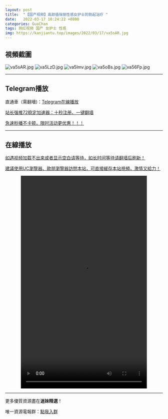 ```yaml
---
layout: post
title:  "【国产视频】高颜值俏丽性感女护士的勃起治疗 "
date:   2022-03-17 10:24:22 +0800
categories: GuoChan
tags: 网红视频 国产 女护士 性感
img: https://kanjiantu.top/images/2022/03/17/va5sAR.jpg
---
```



## 視頻截圖

![va5sAR.jpg](https://kanjiantu.top/images/2022/03/17/va5sAR.jpg)
![va5LzD.jpg](https://kanjiantu.top/images/2022/03/17/va5LzD.jpg)
![va5lmv.jpg](https://kanjiantu.top/images/2022/03/17/va5lmv.jpg)
![va5oBs.jpg](https://kanjiantu.top/images/2022/03/17/va5oBs.jpg)
![va56Fp.jpg](https://kanjiantu.top/images/2022/03/17/va56Fp.jpg)

* * *
## Telegram播放

直通車（需翻墻)：[Telegram在線播放](https://t.me/mimeijingxuan/109)

<u>站长强推72稳定加速器：[十秒注册、一键翻墙](https://72vpn.xyz/#/register?code=mimei) </u>


<u>急速秒播不卡顿，限时活动更优惠！！！</u>
* * *
## 在線播放
<u>如遇视频加载不出来或者显示空白请等待，如长时间等待请翻墙后刷新！</u>

<u>建議使用UC瀏覽器、歐朋瀏覽器訪問本站，可直接緩存本站視頻，激情又給力！</u>
<center><video src="https://cdn.publer.io/uploads/videos/6246e2efdb2797357edec180/15d80f4c784c592b7927812514cc80e4.mp4" width="80%" height="680px" controls="controls"></video></center>

* * *
更多優質資源盡在**迷妹精選**！

唯一資源電報群：[點我入群](https://t.me/mimeijingxuan)


